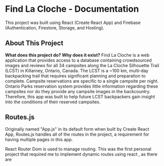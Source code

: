 # Find La Cloche - Documentation

This project was built using React (Create React App) and Firebase (Authentication, Firestore, Storage, and Hosting).

## About This Project

**What does this project do? Why does it exist?**
Find La Cloche is a web application that provides access to a database containing crowdsourced images and reviews for all 34 campsites along the La Cloche Silhouette Trail (LCST) in Killarney, Ontario, Canada. The LCST is a ~100 km, multi-day backpacking trail that requires significant planning and preparation to complete. Campsite reservations are specific to a single campsite per night. Ontario Parks reservation system provides little information regarding these campsites nor do they provide any campsite images in the backcountry. Therefore, this app was built to help future LCST backpackers gain insight into the conditions of their reserved campsites.

## Routes.js

Originally named "App.js" in its default form when built by Create React App, Routes.js handles all of the routes in the project, a requirement for having multiple pages in this app.

React Router Dom is used to manage routing. This was the first personal project that required me to implement dynamic routes using react , as there are 